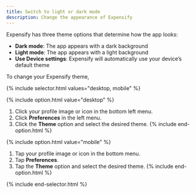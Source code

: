 ```yaml
---
title: Switch to light or dark mode
description: Change the appearance of Expensify
---
```

<div id="new-expensify" markdown="1">

Expensify has three theme options that determine how the app looks:
- **Dark mode**: The app appears with a dark background
- **Light mode**: The app appears with a light background
- **Use Device settings**: Expensify will automatically use your device’s default theme 

To change your Expensify theme,

{% include selector.html values="desktop, mobile" %}

{% include option.html value="desktop" %}
1. Click your profile image or icon in the bottom left menu.
2. Click **Preferences** in the left menu. 
3. Click the **Theme** option and select the desired theme.
{% include end-option.html %}

{% include option.html value="mobile" %}
1. Tap your profile image or icon in the bottom menu.
2. Tap **Preferences**. 
3. Tap the **Theme** option and select the desired theme.
{% include end-option.html %}

{% include end-selector.html %}  

</div>
